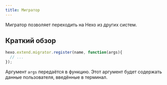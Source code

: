 ```yaml
---
title: Мигратор
---
```

Мигратор позволяет переходить на Hexo из других систем.

## Краткий обзор

``` js
hexo.extend.migrator.register(name, function(args){
  // ...
});
```

Аргумент `args` передаётся в функцию. Этот аргумент будет содержать данные пользователя, введённые в терминал.
